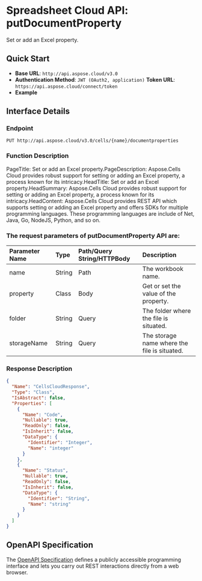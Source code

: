 # **Spreadsheet Cloud API: putDocumentProperty**

Set or add an Excel property. 


## **Quick Start**

- **Base URL**: `http://api.aspose.cloud/v3.0`
- **Authentication Method**: `JWT (OAuth2, application)`  **Token URL**: `https://api.aspose.cloud/connect/token`
- **Example** 

## **Interface Details**

### **Endpoint** 

```
PUT http://api.aspose.cloud/v3.0/cells/{name}/documentproperties
```
### **Function Description**
PageTitle: Set or add an Excel property.PageDescription: Aspose.Cells Cloud provides robust support for setting or adding an Excel property, a process known for its intricacy.HeadTitle: Set or add an Excel property.HeadSummary: Aspose.Cells Cloud provides robust support for setting or adding an Excel property, a process known for its intricacy.HeadContent: Aspose.Cells Cloud provides REST API which supports setting or adding an Excel property and offers SDKs for multiple programming languages. These programming languages are include of Net, Java, Go, NodeJS, Python, and so on.

### The request parameters of **putDocumentProperty** API are: 

| Parameter Name | Type | Path/Query String/HTTPBody | Description | 
| :- | :- | :- |:- | 
|name|String|Path|The workbook name.|
|property|Class|Body|Get or set the value of the property.|
|folder|String|Query|The folder where the file is situated.|
|storageName|String|Query|The storage name where the file is situated.|

### **Response Description**
```json
{
  "Name": "CellsCloudResponse",
  "Type": "Class",
  "IsAbstract": false,
  "Properties": [
    {
      "Name": "Code",
      "Nullable": true,
      "ReadOnly": false,
      "IsInherit": false,
      "DataType": {
        "Identifier": "Integer",
        "Name": "integer"
      }
    },
    {
      "Name": "Status",
      "Nullable": true,
      "ReadOnly": false,
      "IsInherit": false,
      "DataType": {
        "Identifier": "String",
        "Name": "string"
      }
    }
  ]
}
```


## OpenAPI Specification

The [OpenAPI Specification](https://reference.aspose.cloud/cells/#/PropertiesController/PutDocumentProperty) defines a publicly accessible programming interface and lets you carry out REST interactions directly from a web browser.
